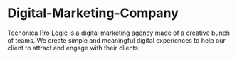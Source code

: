 # Digital-Marketing-Company
Techonica Pro Logic is a digital marketing agency made of a creative bunch of teams.   We create simple and meaningful digital experiences to help our client to attract and engage with their clients.
